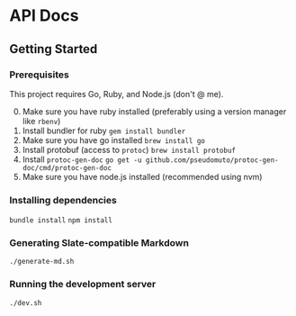 API Docs
========

Getting Started
---------------

### Prerequisites

This project requires Go, Ruby, and Node.js (don't @ me).

0. Make sure you have ruby installed (preferably using a version manager like `rbenv`)
1. Install bundler for ruby
`gem install bundler`
2. Make sure you have go installed
`brew install go`
3. Install protobuf (access to `protoc`)
`brew install protobuf`
4. Install `protoc-gen-doc`
`go get -u github.com/pseudomuto/protoc-gen-doc/cmd/protoc-gen-doc`
5. Make sure you have node.js installed (recommended using nvm)

### Installing dependencies

`bundle install`
`npm install`

### Generating Slate-compatible Markdown

`./generate-md.sh`

### Running the development server

`./dev.sh`

